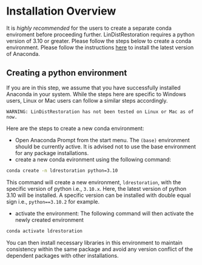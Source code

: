 # Installation Overview

It is *highly recommended* for the users to create a separate conda enviroment before proceeding further. LinDistRestoration requires a python version of 3.10 or greater. Please follow the steps below to create a conda environment. Please follow the instructions <a href="https://www.anaconda.com/download" target="_blank">here</a> to install the latest version of Anaconda. 


## Creating a python environment
If you are in this step, we assume that you have successfully installed Anaconda in your system. While the steps here are specific to Windows users, Linux or Mac users can follow a similar steps accordingly.

`WARNING: LinDistRestoration has not been tested on Linux or Mac as of now.`

Here are the steps to create a new conda environment:

* Open Anaconda Prompt from the start menu. The `(base)` environment should be currently active. It is advised not to use the base environment for any package installations.
* create a new conda evironment using the following command:
```bash
conda create -n ldrestoration python=3.10
```

This command will create a new environment, `ldrestoration`, with the specific version of python i.e., `3.10.x`. Here, the latest version of python 3.10 will be installed. A specific version can be installed with double equal sign i.e., `python==3.10.2` for example.

* activate the environment:
The following command will then activate the newly created environment
```bash
conda activate ldrestoration
```
You can then install necessary libraries in this environment to maintain consistency within the same package and avoid any version conflict of the dependent packages with other installations.